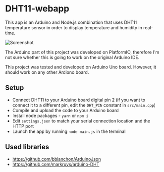 # DHT11-webapp

This app is an Arduino and Node.js combination that uses DHT11 temperature sensor in order to display temperature and humidity in real-time.

![Screenshot](https://i.imgur.com/1fBCIFE.png)

The Arduino part of this project was developed on PlatformIO, therefore I'm not sure whether this is going to work on the original Arduino IDE.

This project was tested and developed on Arduino Uno board. However, it should work on any other Ardiono board.

## Setup
- Connect DHT11 to your Arduino board digital pin 2 (if you want to connect it to a different pin, edit the `DHT_PIN` constant in `src/main.cpp`)
- Compile and upload the code to your Arduino board
- Install node packages - `yarn` or `npm i`
- Edit `settings.json` to match your serial connection location and the HTTP port
- Launch the app by running `node main.js` in the terminal

## Used libraries
- https://github.com/bblanchon/ArduinoJson
- https://github.com/markruys/arduino-DHT
